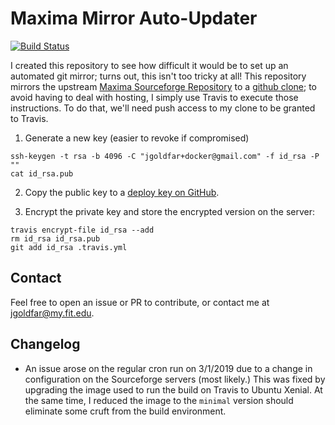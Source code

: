 # Maxima Mirror Auto-Updater

[![Build Status](https://travis-ci.org/jgoldfar/Mirror-Maxima-Repo.svg?branch=master)](https://travis-ci.org/jgoldfar/Mirror-Maxima-Repo)

I created this repository to see how difficult it would be to set up an automated git mirror; turns out, this isn't too tricky at all!
This repository mirrors the upstream [Maxima Sourceforge Repository](http://maxima.sourceforge.net/) to a [github clone](https://github.com/jgoldfar/maxima-clone); to avoid having to deal with hosting, I simply use Travis to execute those instructions.
To do that, we'll need push access to my clone to be granted to Travis.

1) Generate a new key (easier to revoke if compromised)

```shell
ssh-keygen -t rsa -b 4096 -C "jgoldfar+docker@gmail.com" -f id_rsa -P ""
cat id_rsa.pub
```

2) Copy the public key to a [deploy key on GitHub](https://developer.github.com/v3/guides/managing-deploy-keys/#deploy-keys).

3) Encrypt the private key and store the encrypted version on the server:

```shell
travis encrypt-file id_rsa --add
rm id_rsa id_rsa.pub
git add id_rsa .travis.yml
```

## Contact

Feel free to open an issue or PR to contribute, or contact me at jgoldfar@my.fit.edu.

## Changelog

* An issue arose on the regular cron run on 3/1/2019 due to a change in configuration on the Sourceforge servers (most likely.) This was fixed by upgrading the image used to run the build on Travis to Ubuntu Xenial. At the same time, I reduced the image to the `minimal` version should eliminate some cruft from the build environment.
